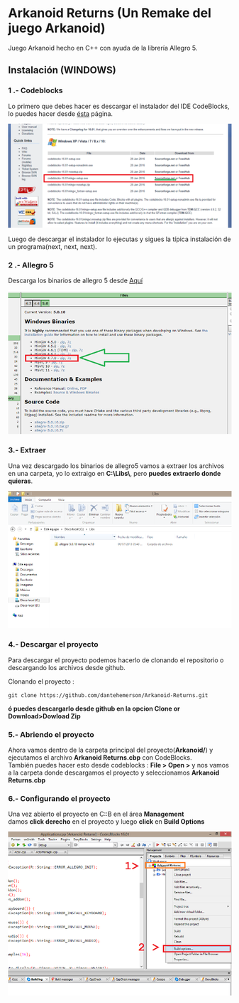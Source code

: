 # Arkanoid Returns (Un Remake del juego Arkanoid)

Juego Arkanoid hecho en C++ con ayuda de la librería Allegro 5.
## Instalación (WINDOWS)

### 1 .- Codeblocks
Lo primero que debes hacer es descargar el instalador del IDE CodeBlocks, lo puedes hacer desde [ésta](http://www.codeblocks.org/downloads/26) página.

![Codeblocks](docs/screenshots/1_c_b_install.png)

Luego de descargar el instalador lo ejecutas y sigues la típica instalación de un programa(next, next, next).

### 2 .- Allegro 5
Descarga los binarios de allegro 5 desde [Aquí](https://www.allegro.cc/files/)

![Allegro](docs/screenshots/2_allegro_install.PNG)

### 3.- Extraer
Una vez descargado los binarios de allegro5 vamos a extraer los archivos en una carpeta, yo lo extraigo en **C:\Libs\\**, pero **puedes extraerlo donde quieras**.

![Extraer](docs/screenshots/3_extraer.png)

### 4.- Descargar el proyecto
Para descargar el proyecto podemos hacerlo de clonando el repositorio o descargando los archivos desde github.

Clonando el proyecto : 
~~~
git clone https://github.com/dantehemerson/Arkanoid-Returns.git
~~~

**ó puedes descargarlo desde github en la opcion Clone or Download>Dowload Zip**

### 5.- Abriendo el proyecto
Ahora vamos dentro de la carpeta principal del proyecto(**Arkanoid/**) y ejecutamos el 
archivo **Arkanoid Returns.cbp** con CodeBlocks.  
También puedes hacer esto desde codeblocks :
		**File > Open >** y nos vamos a la carpeta donde descargamos el proyecto y seleccionamos **Arkanoid Returns.cbp**

### 6.- Configurando el proyecto 
Una vez abierto el proyecto en C::B en el área **Management**  
damos **click derecho** en el proyecto y luego **click** en **Build Options**

![Extraer](docs/screenshots/6_config_proyect_1.png)


